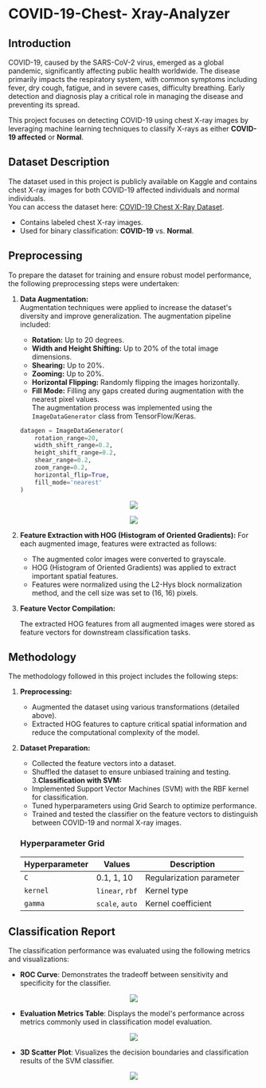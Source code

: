 # COVID-19-Chest- Xray-Analyzer
## Introduction  
COVID-19, caused by the SARS-CoV-2 virus, emerged as a global pandemic, significantly affecting public health worldwide. The disease primarily impacts the respiratory system, with common symptoms including fever, dry cough, fatigue, and in severe cases, difficulty breathing. Early detection and diagnosis play a critical role in managing the disease and preventing its spread.  

This project focuses on detecting COVID-19 using chest X-ray images by leveraging machine learning techniques to classify X-rays as either **COVID-19 affected** or **Normal**.  

## Dataset Description  
The dataset used in this project is publicly available on Kaggle and contains chest X-ray images for both COVID-19 affected individuals and normal individuals.  
You can access the dataset here: [COVID-19 Chest X-Ray Dataset](https://www.kaggle.com/datasets/alifrahman/covid19-chest-xray-image-dataset/code).  

- Contains labeled chest X-ray images.
- Used for binary classification: **COVID-19** vs. **Normal**.  

## Preprocessing  
To prepare the dataset for training and ensure robust model performance, the following preprocessing steps were undertaken:  

1. **Data Augmentation:**  
   Augmentation techniques were applied to increase the dataset's diversity and improve generalization. The augmentation pipeline included:  
   - **Rotation:** Up to 20 degrees.  
   - **Width and Height Shifting:** Up to 20% of the total image dimensions.  
   - **Shearing:** Up to 20%.  
   - **Zooming:** Up to 20%.  
   - **Horizontal Flipping:** Randomly flipping the images horizontally.  
   - **Fill Mode:** Filling any gaps created during augmentation with the nearest pixel values.  
   The augmentation process was implemented using the `ImageDataGenerator` class from TensorFlow/Keras.

   ```python
   datagen = ImageDataGenerator(
       rotation_range=20,
       width_shift_range=0.2,
       height_shift_range=0.2,
       shear_range=0.2,
       zoom_range=0.2,
       horizontal_flip=True,
       fill_mode='nearest'
   )
   
<p align="center">
  <img src="https://github.com/mahita2104/COVID-Xray-Analyzer/blob/main/Images/Covid_image_augmentation.png" />
</p> 
 <p align="center">
  <img src="https://github.com/mahita2104/COVID-Xray-Analyzer/blob/main/Images/Normal_image_augmentation.png" />
</p> 

2. **Feature Extraction with HOG (Histogram of Oriented Gradients):**
   For each augmented image, features were extracted as follows:
      - The augmented color images were converted to grayscale.
      - HOG (Histogram of Oriented Gradients) was applied to extract important spatial features.
      - Features were normalized using the L2-Hys block normalization method, and the cell size was set to (16, 16) pixels.
   
4. **Feature Vector Compilation:**

   The extracted HOG features from all augmented images were stored as feature vectors for downstream classification tasks.

## Methodology
The methodology followed in this project includes the following steps:

1. **Preprocessing:**
   - Augmented the dataset using various transformations (detailed above).
   - Extracted HOG features to capture critical spatial information and reduce the computational complexity of the model.
3. **Dataset Preparation:**
   - Collected the feature vectors into a dataset.
   - Shuffled the dataset to ensure unbiased training and testing.
3.**Classification with SVM:**
   - Implemented Support Vector Machines (SVM) with the RBF kernel for classification.
   - Tuned hyperparameters using Grid Search to optimize performance.
   - Trained and tested the classifier on the feature vectors to distinguish between COVID-19 and normal X-ray images.
   ### Hyperparameter Grid  

      | Hyperparameter | Values                      | Description                       |
      |----------------|-----------------------------|-----------------------------------|
      | `C`            | 0.1, 1, 10                  | Regularization parameter          |
      | `kernel`       | `linear`, `rbf`             | Kernel type                       |
      | `gamma`        | `scale`, `auto`             | Kernel coefficient                |

## Classification Report
The classification performance was evaluated using the following metrics and visualizations:
 - **ROC Curve**: Demonstrates the tradeoff between sensitivity and specificity for the classifier.
<p align="center">
  <img src="https://github.com/mahita2104/COVID-Xray-Analyzer/blob/main/Images/Roc_curve.png" />
</p> 

 - **Evaluation Metrics Table**: Displays the model's performance across metrics commonly used in classification model evaluation.
 <p align="center">
  <img src="https://github.com/mahita2104/COVID-Xray-Analyzer/blob/main/Images/Evaluation_metrics.png" />
</p> 

 - **3D Scatter Plot**: Visualizes the decision boundaries and classification results of the SVM classifier.
 <p align="center">
  <img src="https://github.com/mahita2104/COVID-Xray-Analyzer/blob/main/Images/3d_plot.png" />
</p> 


